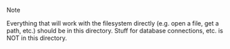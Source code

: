 > [!NOTE]
> Everything that will work with the filesystem directly 
> (e.g. open a file, get a path, etc.) should be in this directory.
> Stuff for database connections, etc. is NOT in this directory.